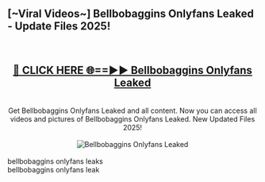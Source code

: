 <h2>[~Viral Videos~] Bellbobaggins Onlyfans Leaked - Update Files 2025!</h2>
<br>
<div align="center">
<h2><a href="https://betterlinks.top/A2PfLJ" rel="nofollow">🔴 CLICK HERE 🌐==►► Bellbobaggins Onlyfans Leaked</a></h2>
<br>
Get Bellbobaggins Onlyfans Leaked and all content. Now you can access all videos and pictures of Bellbobaggins Onlyfans Leaked. New Updated Files 2025!
<br>
<br>
<a href="https://betterlinks.top/A2PfLJ" rel="nofollow" data-target="animated-image.originalLink"><img src="https://i.ibb.co.com/WyWwxjT/player-gif2.gif" alt="Bellbobaggins Onlyfans Leaked" style="max-width: 100%; display: inline-block;" data-target="animated-image.originalImage"></a>
</div>
<br>
bellbobaggins onlyfans leaks<br>
bellbobaggins onlyfans leak